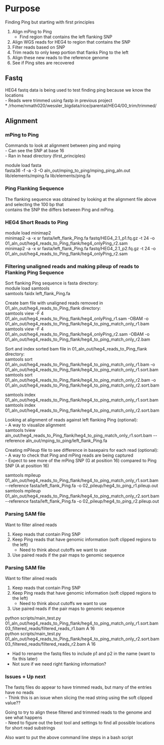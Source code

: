 # Purpose

Finding Ping but starting with first principles  

1. Align mPing to Ping  
    - Find region that contains the left flanking SNP  
2. Align WGS reads for HEG4 to region that contains the SNP  
3. Filter reads based on SNP  
4. Trim reads to only keep portion that flanks Ping to the left  
5. Align these new reads to the reference genome  
6. See if Ping sites are recovered  

## Fastq

HEG4 fastq data is being used to test finding ping because we know the locations  
    - Reads were trimmed using fastp in previous project  
        * /rhome/nmath020/wessler_bigdata/rice/parental/HEG4/00_trim/trimmed/

## Alignment

### mPing to Ping

Commands to look at alignment between ping and mping  
    - Can see the SNP at base 16  
    - Ran in head directory (first_principles)  

module load fasta  
fasta36 -f -a -3 -O aln_out/mping_to_ping/mping_ping_aln.out lib/elements/mping.fa  lib/elements/ping.fa  

### Ping Flanking Sequence

The flanking sequence was obtained by looking at the alignment file above and selecting the 100 bp that  
contains the SNP the differs between Ping and mPing.  

### HEG4 Short Reads to Ping

module load minimap2  
minimap2 -a  -x sr fasta/left_flank_Ping.fa fastq/HEG4_2.1_p1.fq.gz -t 24 -o 01_aln_out/heg4_reads_to_Ping_flank/heg4_onlyPing_r2.sam  
minimap2 -a  -x sr fasta/left_flank_Ping.fa fastq/HEG4_2.1_p2.fq.gz -t 24 -o 01_aln_out/heg4_reads_to_Ping_flank/heg4_onlyPing_r2.sam  

### Filtering unaligned reads and making pileup of reads to Flanking Ping Sequence

Sort flanking Ping sequence is fasta directory:  
module load samtools  
samtools faidx left_flank_Ping.fa  

Create bam file with unaligned reads removed in 01_aln_out/heg4_reads_to_Ping_flank directory:  
samtools view -F 4 01_aln_out/heg4_reads_to_Ping_flank/heg4_onlyPing_r1.sam -OBAM -o 01_aln_out/heg4_reads_to_Ping_flank/heg4_to_ping_match_only_r1.bam  
samtools view -F 4 01_aln_out/heg4_reads_to_Ping_flank/heg4_onlyPing_r2.sam -OBAM -o 01_aln_out/heg4_reads_to_Ping_flank/heg4_to_ping_match_only_r2.bam  

Sort and index sorted bam file in 01_aln_out/heg4_reads_to_Ping_flank directory:  
samtools sort 01_aln_out/heg4_reads_to_Ping_flank/heg4_to_ping_match_only_r1.bam -o 01_aln_out/heg4_reads_to_Ping_flank/heg4_to_ping_match_only_r1.sort.bam  
samtools sort 01_aln_out/heg4_reads_to_Ping_flank/heg4_to_ping_match_only_r2.bam -o 01_aln_out/heg4_reads_to_Ping_flank/heg4_to_ping_match_only_r2.sort.bam  

samtools index 01_aln_out/heg4_reads_to_Ping_flank/heg4_to_ping_match_only_r1.sort.bam  
samtools index 01_aln_out/heg4_reads_to_Ping_flank/heg4_to_ping_match_only_r2.sort.bam  

Looking at alignment of reads against left flanking Ping (optional):  
    - A way to visualize alignment  
samtools tview aln_out/heg4_reads_to_Ping_flank/heg4_to_ping_match_only_r1.sort.bam --reference aln_out/mping_to_ping/left_flank_Ping.fa  

Creating mPileup file to see difference in basepairs for each read (optional):  
    - A way to check that Ping and mPing reads are being captured  
    - Expect to see more of the mPing SNP (G at position 16) compared to Ping SNP (A at position 16)  
 
 samtools mpileup 01_aln_out/heg4_reads_to_Ping_flank/heg4_to_ping_match_only_r1.sort.bam --reference fasta/left_flank_Ping.fa -o 02_pileup/heg4_to_ping_r1.pileup.out  
 samtools mpileup 01_aln_out/heg4_reads_to_Ping_flank/heg4_to_ping_match_only_r2.sort.bam --reference fasta/left_flank_Ping.fa -o 02_pileup/heg4_to_ping_r2.pileup.out  

### Parsing SAM file

 Want to filter alined reads  
  1. Keep reads that contain Ping SNP  
  2. Keep Ping reads that have genomic information (soft clipped regions to the left)  
      - Need to think about cutoffs we want to use  
  3. Use paired reads if the pair maps to genomic sequence  




### Parsing SAM file

 Want to filter alined reads  
  1. Keep reads that contain Ping SNP  
  2. Keep Ping reads that have genomic information (soft clipped regions to the left)  
      - Need to think about cutoffs we want to use  
  3. Use paired reads if the pair maps to genomic sequence  



python scripts/main_test.py 01_aln_out/heg4_reads_to_Ping_flank/heg4_to_ping_match_only_r1.sort.bam 03_filtered_reads/filtered_reads_r1.bam A 16  
python scripts/main_test.py 01_aln_out/heg4_reads_to_Ping_flank/heg4_to_ping_match_only_r2.sort.bam 03_filtered_reads/filtered_reads_r2.bam A 16  

- Had to rename the fastq files to include p1 and p2 in the name (want to fix this later)  
- Not sure if we need right flanking information?  

### Issues + Up next

The fastq files do appear to have trimmed reads, but many of the entries have no reads  
    - Think this is an issue when slicing the read string using the soft clipped value??  

Going to try to align these filtered and trimmed reads to the genome and see what happens  
    - Need to figure out the best tool and settings to find all possible locations for short read substrings  

Also want to put the above command line steps in a bash script 
